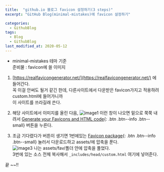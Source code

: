 ```yaml
---
title:  "github.io 블로그 favicon 설정하기(3 steps)"
excerpt: "GitHub Blog(minimal-mistakes)에 favicon 설정하기"

categories:
  - GithubBlog
tags:
  - Blog
  - GithubBlog
last_modified_at: 2020-05-12
---
```

* minimal-mistakes 테마 기준  
준비물 : favicon에 쓸 이미지  
1. [https://realfavicongenerator.net/](https://realfavicongenerator.net/) 에 들어간다.  
꼭 이걸 안써도 될거 같긴 한데, 다른사이트에서 다운받은 favicon가지고 적용하려 custom.html에 들어가니까  
이 사이트를 쓰라길래 쓴다.


2. 해당 사이트에서 이미지를 올린 다음,
![image1]({{site.baseurl}}/assets/images/post/200512-1.jpg)
이런 창이 나오면 밑으로 쭉쭉 내려서 
[Generate your Favicons and HTML code](){: .btn .btn--info .btn--small}
 버튼을 누른다.


3. 조금 기다렸다가 버튼이 생기면 1번에있는
[Favicon package](){: .btn .btn--info .btn--small}
눌러서 다운로드하고 assets/에 압축을 푼다.  
![image3]({{site.baseurl}}/assets/images/post/200512-3.jpg)
나는 assets/fav/폴더 안에 압축을 풀었다.  
3번에 있는 소스 전체 복사해서 <code>_includes/head/custom.html</code> 여기에 넣어준다.


끝 ~~!!  
